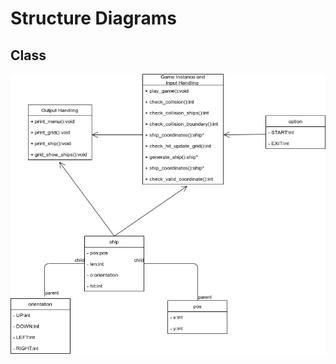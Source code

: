 # Structure Diagrams

## Class

![Class](https://github.com/nikhilvas123/battleships-in-c/blob/main/2_Architecture/structure%20Diagrams/class.png?w=500&h=500&q=100)
